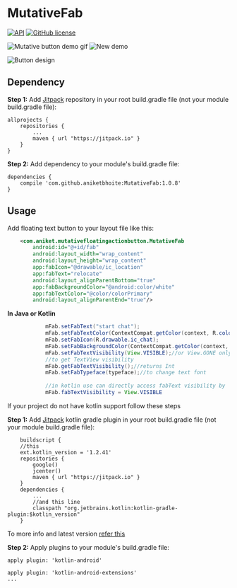 # MutativeFab


[![API](https://img.shields.io/badge/API-15%2B-brightgreen.svg?style=flat)](https://android-arsenal.com/api?level=15)
[![GitHub license](https://img.shields.io/github/license/aniketbhoite/MutativeFab.svg)](https://github.com/aniketbhoite/MutativeFab/blob/master/LICENSE)


![Mutative button demo gif](https://user-images.githubusercontent.com/13782400/34786063-02843f1a-f659-11e7-89d4-8507a89facbb.gif)
![New demo](https://user-images.githubusercontent.com/13782400/35433701-6307c50c-02aa-11e8-8142-698a06df529d.gif)

![Button design](https://user-images.githubusercontent.com/13782400/34787268-af5fec18-f65c-11e7-9f04-312370cd09b6.png)

## Dependency

**Step 1:** Add [Jitpack](https://jitpack.io) repository in your root build.gradle file (not your module build.gradle file):

```
allprojects {
    repositories {
        ...
        maven { url "https://jitpack.io" }
    }
}
```

**Step 2:** Add dependency to your module's build.gradle file:

```
dependencies {
    compile 'com.github.aniketbhoite:MutativeFab:1.0.8'
}
```


## Usage

Add floating text button to your layout file like this:

```xml
    <com.aniket.mutativefloatingactionbutton.MutativeFab
        android:id="@+id/fab"
        android:layout_width="wrap_content"
        android:layout_height="wrap_content"
        app:fabIcon="@drawable/ic_location"
        app:fabText="relocate"
        android:layout_alignParentBottom="true"
        app:fabBackgroundColor="@android:color/white"
        app:fabTextColor="@color/colorPrimary"
        android:layout_alignParentEnd="true"/>
```

**In Java or Kotlin**
```java
            mFab.setFabText("start chat");
            mFab.setFabTextColor(ContextCompat.getColor(context, R.color.textColor));
            mFab.setFabIcon(R.drawable.ic_chat);
            mFab.setFabBackgroundColor(ContextCompat.getColor(context, android.R.color.holo_blue_dark));
            mFab.setFabTextVisibility(View.VISIBLE);//or View.GONE only
            //to get TextView visibility
            mFab.getFabTextVisibility();//returns Int
            mFab.setFabTypeface(typeface);//to change text font
            
            //in kotlin use can directly access fabText visibility by
            mFab.fabTextVisibility = View.VISIBLE 
```            
If your project do not have kotlin support follow these steps

**Step 1:** Add [Jitpack](https://jitpack.io/v/aniketbhoite/MutativeFab) kotlin gradle plugin in your root build.gradle file (not your module build.gradle file):
```
    buildscript {
    //this
    ext.kotlin_version = '1.2.41'
    repositories {
        google()
        jcenter()
        maven { url "https://jitpack.io" }
    }
    dependencies {
        ...
        //and this line
        classpath "org.jetbrains.kotlin:kotlin-gradle-plugin:$kotlin_version"
    }
```
To more info and latest version [refer this](https://kotlinlang.org/docs/reference/using-gradle.html)

**Step 2:** Apply plugins to your module's build.gradle file:

    apply plugin: 'kotlin-android'

    apply plugin: 'kotlin-android-extensions'
    ...


